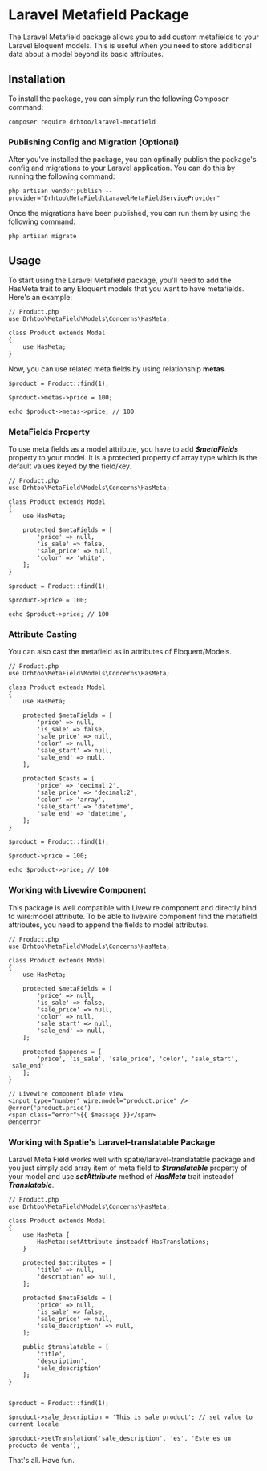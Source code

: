 # Laravel Metafield Package
The Laravel Metafield package allows you to add custom metafields to your Laravel Eloquent models. This is useful when you need to store additional data about a model beyond its basic attributes.

## Installation
To install the package, you can simply run the following Composer command:

```
composer require drhtoo/laravel-metafield
```

### Publishing Config and Migration (Optional)
After you've installed the package, you can optinally publish the package's config and migrations to your Laravel application. You can do this by running the following command:

```
php artisan vendor:publish --provider="Drhtoo\MetaField\LaravelMetaFieldServiceProvider"
```

Once the migrations have been published, you can run them by using the following command:

```
php artisan migrate
```

## Usage
To start using the Laravel Metafield package, you'll need to add the HasMeta trait to any Eloquent models that you want to have metafields. Here's an example:

```
// Product.php
use Drhtoo\MetaField\Models\Concerns\HasMeta;

class Product extends Model
{
    use HasMeta;
}
```

Now, you can use related meta fields by using relationship **metas**

```
$product = Product::find(1);

$product->metas->price = 100;

echo $product->metas->price; // 100
```

### MetaFields Property
To use meta fields as a model attribute, you have to add ***$metaFields*** property to your model. It is a protected property of array type which is the default values keyed by the field/key.

```
// Product.php
use Drhtoo\MetaField\Models\Concerns\HasMeta;

class Product extends Model
{
    use HasMeta;

    protected $metaFields = [
        'price' => null,
        'is_sale' => false,
        'sale_price' => null,
        'color' => 'white',
    ];
}

$product = Product::find(1);

$product->price = 100;

echo $product->price; // 100
```

### Attribute Casting 
You can also cast the metafield as in attributes of Eloquent/Models.

```
// Product.php
use Drhtoo\MetaField\Models\Concerns\HasMeta;

class Product extends Model
{
    use HasMeta;

    protected $metaFields = [
        'price' => null,
        'is_sale' => false,
        'sale_price' => null,
        'color' => null,
        'sale_start' => null,
        'sale_end' => null,
    ];

    protected $casts = [
        'price' => 'decimal:2',
        'sale_price' => 'decimal:2',
        'color' => 'array',
        'sale_start' => 'datetime',
        'sale_end' => 'datetime',
    ];
}

$product = Product::find(1);

$product->price = 100;

echo $product->price; // 100
```

### Working with Livewire Component
This package is well compatible with Livewire component and directly bind to wire:model attribute. To be able to livewire component find the metafield attributes, you need to append the fields to model attributes.

```
// Product.php
use Drhtoo\MetaField\Models\Concerns\HasMeta;

class Product extends Model
{
    use HasMeta;

    protected $metaFields = [
        'price' => null,
        'is_sale' => false,
        'sale_price' => null,
        'color' => null,
        'sale_start' => null,
        'sale_end' => null,
    ];

    protected $appends = [
        'price', 'is_sale', 'sale_price', 'color', 'sale_start', 'sale_end'
    ];
}

// Livewire component blade view
<input type="number" wire:model="product.price" />
@error('product.price')
<span class="error">{{ $message }}</span>
@enderror 
```

### Working with Spatie's Laravel-translatable Package
Laravel Meta Field works well with spatie/laravel-translatable package and you just simply add array item of meta field to ***$translatable*** property of your model and use ***setAttribute*** method of ***HasMeta*** trait insteadof ***Translatable***.

```
// Product.php
use Drhtoo\MetaField\Models\Concerns\HasMeta;

class Product extends Model
{
    use HasMeta {
        HasMeta::setAttribute insteadof HasTranslations;
    }

    protected $attributes = [
        'title' => null,
        'description' => null,
    ];

    protected $metaFields = [
        'price' => null,
        'is_sale' => false,
        'sale_price' => null,
        'sale_description' => null,
    ];

    public $translatable = [
        'title',
        'description',
        'sale_description'
    ];
}


$product = Product::find(1);

$product->sale_description = 'This is sale product'; // set value to current locale

$product->setTranslation('sale_description', 'es', 'Este es un producto de venta'); 
```

That's all. Have fun.